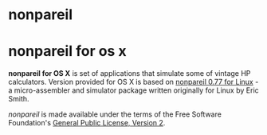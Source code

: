 nonpareil
=========
# nonpareil for os x
**nonpareil for OS X** is set of applications that simulate some of vintage HP calculators. Version provided
for OS X is based on [nonpareil 0.77 for Linux](http://http://nonpareil.brouhaha.com/) - a micro-assembler
and simulator package written originally for Linux by Eric Smith.

*nonpareil* is made available under the terms of the Free Software Foundation's
[General Public License, Version 2](http://www.gnu.org/licenses/gpl.html).
